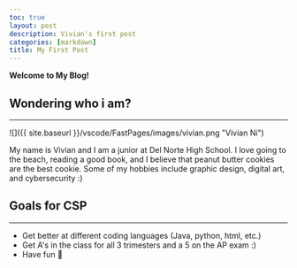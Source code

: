 ```yaml
---
toc: true
layout: post
description: Vivian's first post
categories: [markdown]
title: My First Post
---
```


**Welcome to My Blog!**

<h2>Wondering who i am?</h2>
<hr>
![]({{ site.baseurl }}/vscode/FastPages/images/vivian.png "Vivian Ni")
<p>My name is Vivian and I am a junior at Del Norte High School. I love going to the beach, reading a good book, and I believe that peanut butter cookies are the best cookie. Some of my hobbies include graphic design, digital art, and cybersecurity :)</p>

<h2>Goals for CSP</h2>
<hr>
<ul>
    <li> Get better at different coding languages (Java, python, html, etc.)
    <li> Get A's in the class for all 3 trimesters and a 5 on the AP exam :)
    <li> Have fun 🤞
<ul>